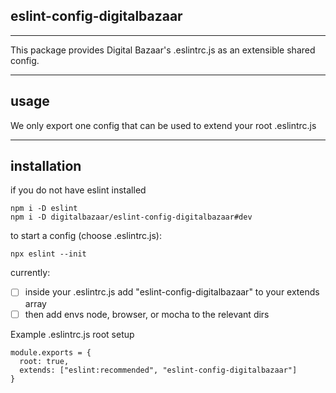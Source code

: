 ## eslint-config-digitalbazaar
---
This package provides Digital Bazaar's .eslintrc.js as an extensible shared config.

---
## usage
We only export one config that can be used to extend your root .eslintrc.js

---

## installation

if you do not have eslint installed
```
npm i -D eslint
npm i -D digitalbazaar/eslint-config-digitalbazaar#dev
```

to start a config (choose .eslintrc.js):
```
npx eslint --init
```

currently:
- [ ] inside your .eslintrc.js add "eslint-config-digitalbazaar" to your extends array
- [ ] then add envs node, browser, or mocha to the relevant dirs

Example .eslintrc.js root setup
```
module.exports = {
  root: true,
  extends: ["eslint:recommended", "eslint-config-digitalbazaar"]
}
```